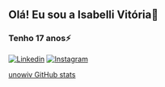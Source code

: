 ## Olá! Eu sou a Isabelli Vitória🥀
### Tenho 17 anos⚡ 

[![Linkedin](https://img.shields.io/badge/LinkedIn-0077B5?style=for-the-badge&logo=linkedin&logoColor=white
)](https://www.linkedin.com/in/isabelli-vit%C3%B3ria-37514a20b/)
[![Instagram](https://img.shields.io/badge/Instagram-E4405F?style=for-the-badge&logo=instagram&logoColor=white
)](https://www.instagram.com/unow.iv/?next=%2F)

[unowiv GitHub stats](https://github-readme-stats.vercel.app/api?username=unowiv&show_icons=true&theme=dark)                

